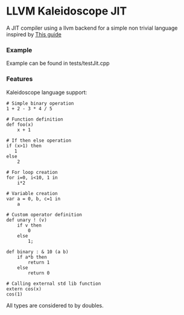 # LLVM Kaleidoscope JIT

A JIT compiler using a llvm backend for a simple non trivial language inspired by [This guide](https://llvm.org/docs/tutorial/MyFirstLanguageFrontend/index.html)

### Example

Example can be found in tests/testJit.cpp

### Features

Kaleidoscope language support: 

```
# Simple binary operation
1 + 2 - 3 * 4 / 5

# Function definition
def foo(x)
    x + 1
    
# If then else operation
if (x>1) then
   1
else
    2

# For loop creation
for i=0, i<10, 1 in
    i*2
    
# Variable creation
var a = 0, b, c=1 in
    a

# Custom operator definition
def unary ! (v)
    if v then 
        0
    else
        1;
       
def binary : & 10 (a b)
    if a*b then
        return 1
    else
        return 0
    
# Calling external std lib function
extern cos(x)
cos(1)
```

All types are considered to by doubles.
